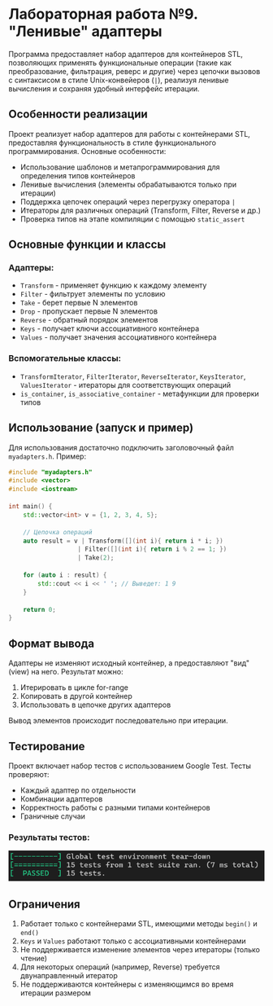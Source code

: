 # Лабораторная работа №9. "Ленивые" адаптеры

Программа предоставляет набор адаптеров для контейнеров STL, позволяющих применять функциональные операции (такие как преобразование, фильтрация, реверс и другие) через цепочки вызовов с синтаксисом в стиле Unix-конвейеров (`|`), реализуя ленивые вычисления и сохраняя удобный интерфейс итерации.

## Особенности реализации

Проект реализует набор адаптеров для работы с контейнерами STL, предоставляя функциональность в стиле функционального программирования. Основные особенности:

- Использование шаблонов и метапрограммирования для определения типов контейнеров
- Ленивые вычисления (элементы обрабатываются только при итерации)
- Поддержка цепочек операций через перегрузку оператора `|`
- Итераторы для различных операций (Transform, Filter, Reverse и др.)
- Проверка типов на этапе компиляции с помощью `static_assert`

## Основные функции и классы

### Адаптеры:
- `Transform` - применяет функцию к каждому элементу
- `Filter` - фильтрует элементы по условию
- `Take` - берет первые N элементов
- `Drop` - пропускает первые N элементов
- `Reverse` - обратный порядок элементов
- `Keys` - получает ключи ассоциативного контейнера
- `Values` - получает значения ассоциативного контейнера

### Вспомогательные классы:
- `TransformIterator`, `FilterIterator`, `ReverseIterator`, `KeysIterator`, `ValuesIterator` - итераторы для соответствующих операций
- `is_container`, `is_associative_container` - метафункции для проверки типов

## Использование (запуск и пример)

Для использования достаточно подключить заголовочный файл `myadapters.h`. Пример:

```cpp
#include "myadapters.h"
#include <vector>
#include <iostream>

int main() {
    std::vector<int> v = {1, 2, 3, 4, 5};
    
    // Цепочка операций
    auto result = v | Transform([](int i){ return i * i; })
                   | Filter([](int i){ return i % 2 == 1; })
                   | Take(2);
    
    for (auto i : result) {
        std::cout << i << ' '; // Выведет: 1 9
    }
    
    return 0;
}
```

## Формат вывода

Адаптеры не изменяют исходный контейнер, а предоставляют "вид" (view) на него. Результат можно:
1. Итерировать в цикле for-range
2. Копировать в другой контейнер
3. Использовать в цепочке других адаптеров

Вывод элементов происходит последовательно при итерации.

## Тестирование

Проект включает набор тестов с использованием Google Test. Тесты проверяют:
- Каждый адаптер по отдельности
- Комбинации адаптеров
- Корректность работы с разными типами контейнеров
- Граничные случаи

### Результаты тестов:
![tests](test_summary.png)

## Ограничения

1. Работает только с контейнерами STL, имеющими методы `begin()` и `end()`
2. `Keys` и `Values` работают только с ассоциативными контейнерами
3. Не поддерживается изменение элементов через итераторы (только чтение)
4. Для некоторых операций (например, Reverse) требуется двунаправленный итератор
5. Не поддерживаются контейнеры с изменяющимся во время итерации размером
